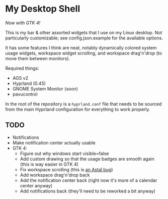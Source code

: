 # My Desktop Shell
*Now with GTK 4!*

This is my bar & other assorted widgets that I use on my Linux desktop.
Not particularly customizable; see config.json.example for the available options.

It has some features I think are neat, notably dynamically colored system usage widgets,
workspace widget scrolling, and workspace drag'n'drop (to move them between monitors).

Required things:
- AGS v2
- Hyprland (0.45)
- GNOME System Monitor (soon)
- pavucontrol

In the root of the repository is a `hyprland.conf` file that needs to be sourced from the main Hyprland configuration for everything to work properly.

## TODO
- Notifications
- Make notification center actually usable
- GTK 4:
    - Figure out why windows start visible=false
    - Add custom drawing so that the usage badges are smooth again (this is way easier in GTK 4)
    - Fix workspace scrolling (this is [an Astal bug](https://github.com/Aylur/astal/issues/228))
    - Add workspace drag'n'drop back
    - Add the notification center back (right now it's more of a calendar center anyway)
    - Add notifications back (they'll need to be reworked a bit anyway)
